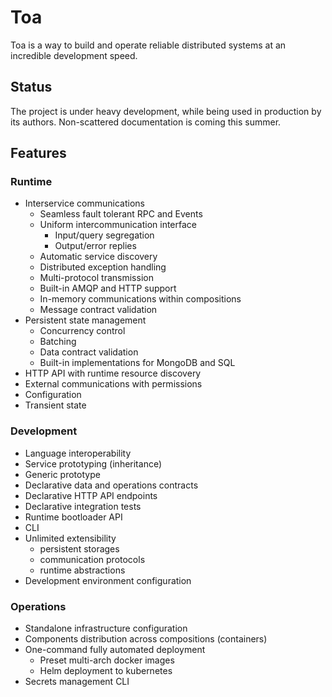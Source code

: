 # Toa

Toa is a way to build and operate reliable distributed systems at an incredible development speed.

## Status

The project is under heavy development, while being used in production by its authors.
Non-scattered documentation is coming this summer.

## Features

### Runtime

- Interservice communications
    - Seamless fault tolerant RPC and Events
    - Uniform intercommunication interface
        - Input/query segregation
        - Output/error replies
    - Automatic service discovery
    - Distributed exception handling
    - Multi-protocol transmission
    - Built-in AMQP and HTTP support
    - In-memory communications within compositions
    - Message contract validation
- Persistent state management
    - Concurrency control
    - Batching
    - Data contract validation
    - Built-in implementations for MongoDB and SQL
- HTTP API with runtime resource discovery
- External communications with permissions
- Configuration
- Transient state

### Development

- Language interoperability
- Service prototyping (inheritance)
- Generic prototype
- Declarative data and operations contracts
- Declarative HTTP API endpoints
- Declarative integration tests
- Runtime bootloader API
- CLI
- Unlimited extensibility
    - persistent storages
    - communication protocols
    - runtime abstractions
- Development environment configuration

### Operations

- Standalone infrastructure configuration
- Components distribution across compositions (containers)
- One-command fully automated deployment
    - Preset multi-arch docker images
    - Helm deployment to kubernetes
- Secrets management CLI
